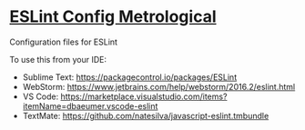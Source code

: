# [ESLint Config Metrological](https://git.io/eslint-config-metrological "ESLint Config Metrological")
Configuration files for ESLint

To use this from your IDE:
- Sublime Text: https://packagecontrol.io/packages/ESLint
- WebStorm: https://www.jetbrains.com/help/webstorm/2016.2/eslint.html
- VS Code: https://marketplace.visualstudio.com/items?itemName=dbaeumer.vscode-eslint
- TextMate: https://github.com/natesilva/javascript-eslint.tmbundle
